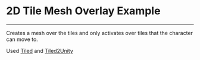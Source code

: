 # 2D Tile Mesh Overlay Example
---
Creates a mesh over the tiles and only activates over tiles that the character can move to.

Used [Tiled](http://www.mapeditor.org/) and [Tiled2Unity](http://www.seanba.com/tiled2unity)
